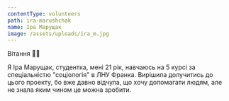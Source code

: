 ```yaml
---
contentType: volunteers
path: ira-marushchak
name: Іра Марущак
image: /assets/uploads/ira_m.jpg
---
```

Вітання ✋🏻

Я Іра Марущак, студентка, мені 21 рік, навчаюсь на 5 курсі за спеціальністю "соціологія" в ЛНУ Франка. Вирішила долучитись до цього проекту, бо вже давно відчула, що хочу допомагати людям, але не знала яким чином це можна зробити.
